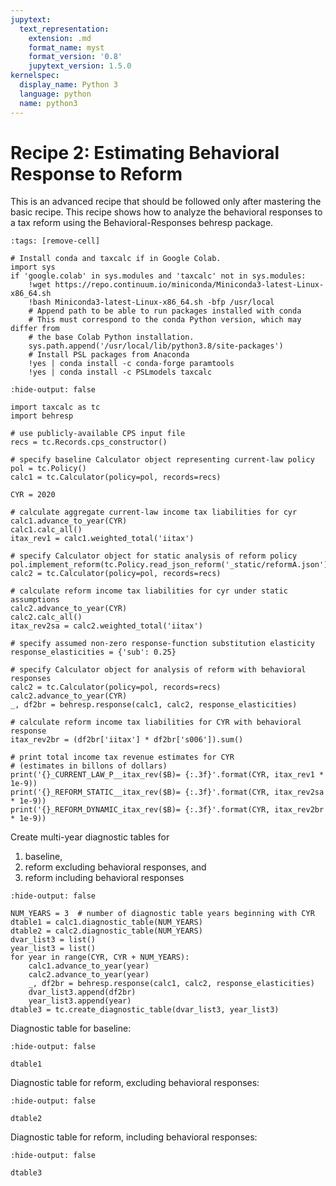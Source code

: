 ```yaml
---
jupytext:
  text_representation:
    extension: .md
    format_name: myst
    format_version: '0.8'
    jupytext_version: 1.5.0
kernelspec:
  display_name: Python 3
  language: python
  name: python3
---
```


# Recipe 2: Estimating Behavioral Response to Reform

This is an advanced recipe that should be followed only after mastering the basic recipe.
This recipe shows how to analyze the behavioral responses to a tax reform using the Behavioral-Responses behresp package.

```{code-cell} ipython3
:tags: [remove-cell]

# Install conda and taxcalc if in Google Colab.
import sys
if 'google.colab' in sys.modules and 'taxcalc' not in sys.modules:
    !wget https://repo.continuum.io/miniconda/Miniconda3-latest-Linux-x86_64.sh
    !bash Miniconda3-latest-Linux-x86_64.sh -bfp /usr/local
    # Append path to be able to run packages installed with conda
    # This must correspond to the conda Python version, which may differ from
    # the base Colab Python installation.
    sys.path.append('/usr/local/lib/python3.8/site-packages')
    # Install PSL packages from Anaconda
    !yes | conda install -c conda-forge paramtools
    !yes | conda install -c PSLmodels taxcalc
```

```{code-cell} ipython3
:hide-output: false

import taxcalc as tc
import behresp

# use publicly-available CPS input file
recs = tc.Records.cps_constructor()

# specify baseline Calculator object representing current-law policy
pol = tc.Policy()
calc1 = tc.Calculator(policy=pol, records=recs)

CYR = 2020

# calculate aggregate current-law income tax liabilities for cyr
calc1.advance_to_year(CYR)
calc1.calc_all()
itax_rev1 = calc1.weighted_total('iitax')

# specify Calculator object for static analysis of reform policy
pol.implement_reform(tc.Policy.read_json_reform('_static/reformA.json'))
calc2 = tc.Calculator(policy=pol, records=recs)

# calculate reform income tax liabilities for cyr under static assumptions
calc2.advance_to_year(CYR)
calc2.calc_all()
itax_rev2sa = calc2.weighted_total('iitax')

# specify assumed non-zero response-function substitution elasticity
response_elasticities = {'sub': 0.25}

# specify Calculator object for analysis of reform with behavioral responses
calc2 = tc.Calculator(policy=pol, records=recs)
calc2.advance_to_year(CYR)
_, df2br = behresp.response(calc1, calc2, response_elasticities)

# calculate reform income tax liabilities for CYR with behavioral response
itax_rev2br = (df2br['iitax'] * df2br['s006']).sum()

# print total income tax revenue estimates for CYR
# (estimates in billons of dollars)
print('{}_CURRENT_LAW_P__itax_rev($B)= {:.3f}'.format(CYR, itax_rev1 * 1e-9))
print('{}_REFORM_STATIC__itax_rev($B)= {:.3f}'.format(CYR, itax_rev2sa * 1e-9))
print('{}_REFORM_DYNAMIC_itax_rev($B)= {:.3f}'.format(CYR, itax_rev2br * 1e-9))
```

Create multi-year diagnostic tables for
1. baseline,
2. reform excluding behavioral responses, and
3. reform including behavioral responses

```{code-cell} ipython3
:hide-output: false

NUM_YEARS = 3  # number of diagnostic table years beginning with CYR
dtable1 = calc1.diagnostic_table(NUM_YEARS)
dtable2 = calc2.diagnostic_table(NUM_YEARS)
dvar_list3 = list()
year_list3 = list()
for year in range(CYR, CYR + NUM_YEARS):
    calc1.advance_to_year(year)
    calc2.advance_to_year(year)
    _, df2br = behresp.response(calc1, calc2, response_elasticities)
    dvar_list3.append(df2br)
    year_list3.append(year)
dtable3 = tc.create_diagnostic_table(dvar_list3, year_list3)
```

Diagnostic table for baseline:

```{code-cell} ipython3
:hide-output: false

dtable1
```

Diagnostic table for reform, excluding behavioral responses:

```{code-cell} ipython3
:hide-output: false

dtable2
```

Diagnostic table for reform, including behavioral responses:

```{code-cell} ipython3
:hide-output: false

dtable3
```
